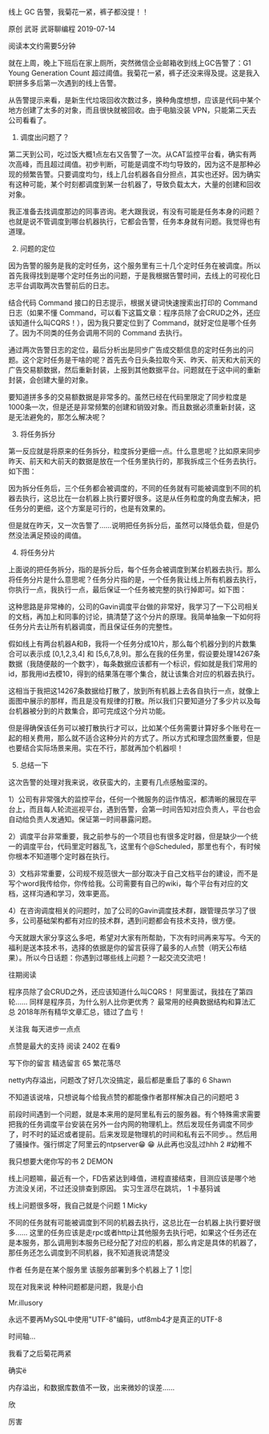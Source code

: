线上 GC 告警，我菊花一紧，裤子都没提！！

原创 武哥  武哥聊编程  2019-07-14

阅读本文约需要5分钟

就在上周，晚上下班后在家上厕所，突然微信企业邮箱收到线上GC告警了：G1 Young Generation Count 超过阈值。我菊花一紧，裤子还没来得及提。这是我入职拼多多后第一次遇到的线上告警。

从告警提示来看，是新生代垃圾回收次数过多，换种角度想想，应该是代码中某个地方创建了太多的对象，而且很快就被回收。由于电脑没装 VPN，只能第二天去公司看看了。

1. 调度出问题了？

第二天到公司，吃过饭大概1点左右又告警了一次。从CAT监控平台看，确实有两次高峰，而且超过阈值。初步判断，可能是调度不均匀导致的，因为这不是那种必现的频繁告警。只要调度均匀，线上几台机器各自分担点，其实也还好。因为确实有这种可能，某个时刻都调度到某一台机器了，导致负载太大，大量的创建和回收对象。

我正准备去找调度那边的同事咨询。老大跟我说，有没有可能是任务本身的问题？也就是说不管调度到哪台机器执行，它都会告警，任务本身就有问题。我觉得也有道理。

2. 问题的定位

因为告警的服务是我的定时任务，这个服务里有三十几个定时任务在被调度。所以首先我得找到是哪个定时任务出的问题，于是我根据告警时间，去线上的可视化日志平台调取两次告警前后的日志。

结合代码 Command 接口的日志提示，根据关键词快速搜索出打印的 Command 日志（如果不懂 Command，可以看下这篇文章：程序员除了会CRUD之外，还应该知道什么叫CQRS！），因为我只要定位到了 Command，就好定位是哪个任务了。因为不同类的任务会调用不同的 Command 去执行。

通过两次告警日志的定位，最后分析出是同步广告成交额信息的定时任务出的问题。这个定时任务是干啥的呢？首先去今日头条拉取今天、昨天、前天和大前天的广告交易额数据，然后重新封装，上报到其他数据平台。问题就在于这中间的重新封装，会创建大量的对象。

要知道拼多多的交易额数据是非常多的。虽然已经在代码里限定了同步粒度是1000条一次，但是还是非常频繁的创建和销毁对象。而且数据必须重新封装，这是无法避免的，那怎么解决呢？

3. 将任务拆分

第一反应就是将原来的任务拆分，粒度拆分更细一点。什么意思呢？比如原来同步昨天、前天和大前天的数据是放在一个任务里执行的，那我拆成三个任务去执行。如下图：



因为拆分任务后，三个任务都会被调度的，不同的任务就有可能被调度到不同的机器去执行，这总比在一台机器上执行要好很多。这是从任务粒度的角度去解决，把任务分的更细，这个方案是可行的，也是有效果的。

但是就在昨天，又一次告警了……说明把任务拆分后，虽然可以降低负载，但是仍然没法满足预设的阈值。

4. 将任务分片

上面说的把任务拆分，指的是拆分后，每个任务会被调度到某台机器去执行。那么将任务分片是什么意思呢？任务分片指的是，一个任务我让线上所有机器去执行，你执行一点，我执行一点，最后保证一个任务被完整的执行掉即可。如下图：



这种思路是非常棒的，公司的Gavin调度平台做的非常好，我学习了一下公司相关的文档，再加上和同事的讨论，搞清楚了这个分片的原理。我简单抽象一下如何将任务分片去让所有机器调度，而且保证任务的完整性。

假如线上有两台机器A和B，我将一个任务分成10片，那么每个机器分到的片数集合可以表示成 [0,1,2,3,4] 和 [5,6,7,8,9]。那么在我的任务里，假设要处理14267条数据（我随便敲的一个数字），每条数据应该都有一个标识，假如就是我们常用的id，那我用id去模10，得到的结果落在哪个集合，就让该集合对应的机器去执行。

这相当于我把这14267条数据给打散了，放到所有机器上去各自执行一点，就像上面图中展示的那样，而且是没有规律的打散。所以我们只要知道分了多少片以及每台机器被分到的片数集合，即可完成这个分片功能。

但是得确保该任务可以被打散执行才可以，比如某个任务需要计算好多个账号在一起的相关费用，那么就不适合这种分片的方式了。所以方式和理念固然重要，但是也要结合实际场景来用。实在不行，那就再加个机器呗！

5. 总结一下

这次告警的处理对我来说，收获蛮大的，主要有几点感触蛮深的。

1）公司有非常强大的监控平台，任何一个微服务的运作情况，都清晰的展现在平台上，而且每人轮流巡视平台，遇到告警，会第一时间告知对应负责人，平台也会自动给负责人发通知。保证第一时间暴露问题。

2）调度平台非常重要，我之前参与的一个项目也有很多定时器，但是缺少一个统一的调度平台，代码里定时器乱飞，这里有个@Scheduled，那里也有个，有时候你根本不知道哪个定时器在执行。

3）文档非常重要，公司规不规范很大一部分取决于自己文档平台的建设，而不是写个word我传给你，你传给我。公司需要有自己的wiki，每个平台有对应的文档，这样沟通和学习，效率更高。

4）在咨询调度相关的问题时，加了公司的Gavin调度技术群，跟管理员学习了很多，公司基础架构都有对应的技术群，遇到问题都会有技术支持，很方便。

今天就跟大家分享这么多吧，希望对大家有所帮助，下次有时间再来写写。今天的福利是送本技术书，选择的依据是你的留言获得了最多的人点赞（明天公布结果）。所以今日话题：你遇到过哪些线上问题？一起交流交流吧！



往期阅读



程序员除了会CRUD之外，还应该知道什么叫CQRS！
阿里面试，我挂在了第四轮……
同样是程序员，为什么别人比你更优秀？
最常用的经典数据结构和算法汇总
2018年所有精华文章汇总，错过了血亏！


关注我
每天进步一点点



点赞是最大的支持
阅读 2402
 在看9

写下你的留言
精选留言
 65
繁花落尽

 netty内存溢出，问题改了好几次没搞定，最后都是重启了事的
 6
Shawn

 不知道该说啥，只想说每个给我点赞的都能像作者那样解决自己的问题吧
 3


 前段时间遇到一个问题，就是本来用的是阿里私有云的服务器。有个特殊需求需要把我的任务调度平台安装在另外一台内网的物理机上。然后发现任务调度不同步了，时不时的延迟或者提前。后来发现是物理机的时间和私有云不同步。。然后用了骚操作。强行绑定了阿里云的ntpserver😁 😁 从此再也没乱过hhh
 2
#幼稚不

 我只想要大佬你写的书
 2
DEMON

 线上问题嘛，最近有一个，FD告紧达到峰值，进程直接结束，目测应该是哪个地方流没关闭，不过还没排查到原因。  实习生涯尽在跳坑，
 1
卡基犸诚

 线上问题很多呀，我自己就是个问题
 1
Micky

 不同的任务就有可能被调度到不同的机器去执行，这总比在一台机器上执行要好很多……
这里的任务应该是走rpc或者http让其他服务去执行吧，如果这个任务还在是本服务，那么调用到本服务已经分配了对应的机器，那么肯定是具体的机器了，那任务还怎么调度到不同机器，我不知道我说清楚没

作者
 任务是在某个服务里 该服务部署到多个机器上了
 1
|您|

 现在对我来说 种种问题都是问题，我是小白

Mr.illusory

 永远不要再MySQL中使用"UTF-8"编码，utf8mb4才是真正的UTF-8

时间轴...

 我看了之后菊花两紧

确实ё

 内存溢出，和数据库数值不一致，出来微妙的误差……

欣

 厉害
